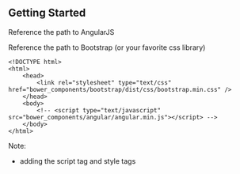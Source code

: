 ## Getting Started
Reference the path to AngularJS

Reference the path to Bootstrap (or your favorite css library)

    <!DOCTYPE html>
    <html>
        <head>
            <link rel="stylesheet" type="text/css" href="bower_components/bootstrap/dist/css/bootstrap.min.css" />
        </head>
        <body>
            <!-- <script type="text/javascript" src="bower_components/angular/angular.min.js"></script> -->
        </body>
    </html>

Note:
- adding the script tag and style tags
